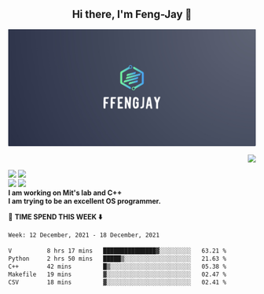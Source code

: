 <h2 align="center"> Hi there, I'm Feng-Jay 👋 </h2>  

![](https://github.com/Feng-Jay/DataStruct/blob/master/Image/1.png)  

<img align="right" src="https://github-readme-stats.vercel.app/api?username=Feng-Jay&show_icons=true&icon_color=CE1D2D&text_color=718096&bg_color=ffffff&hide_title=true" />


&emsp;

![](https://visitor-badge.glitch.me/badge?page_id=Feng-Jay.readme)
![](https://img.shields.io/badge/Concentrate-Cpp-blue)  
![](https://img.shields.io/badge/Rust-primer-orange)
![](https://img.shields.io/badge/Target-OS-9cf)  
**I am working on Mit's lab and C++**  
**I am trying to be an excellent OS programmer.**  


📘 **TIME SPEND THIS WEEK ⬇️**
<!--START_SECTION:waka-->
```text
Week: 12 December, 2021 - 18 December, 2021

V          8 hrs 17 mins   ███████████████▓░░░░░░░░░   63.21 % 
Python     2 hrs 50 mins   █████▒░░░░░░░░░░░░░░░░░░░   21.63 % 
C++        42 mins         █▒░░░░░░░░░░░░░░░░░░░░░░░   05.38 % 
Makefile   19 mins         ▓░░░░░░░░░░░░░░░░░░░░░░░░   02.47 % 
CSV        18 mins         ▓░░░░░░░░░░░░░░░░░░░░░░░░   02.41 % 
```
<!--END_SECTION:waka-->
